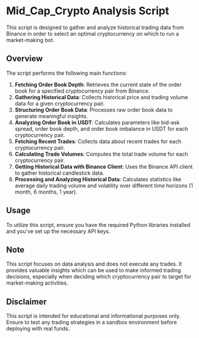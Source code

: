 # Mid_Cap_Crypto Analysis Script

This script is designed to gather and analyze historical trading data from Binance in order to select an optimal cryptocurrency on which to run a market-making bot.

## Overview

The script performs the following main functions:

1. **Fetching Order Book Depth**: Retrieves the current state of the order book for a specified cryptocurrency pair from Binance.
2. **Gathering Historical Data**: Collects historical price and trading volume data for a given cryptocurrency pair.
3. **Structuring Order Book Data**: Processes raw order book data to generate meaningful insights.
4. **Analyzing Order Book in USDT**: Calculates parameters like bid-ask spread, order book depth, and order book imbalance in USDT for each cryptocurrency pair.
5. **Fetching Recent Trades**: Collects data about recent trades for each cryptocurrency pair.
6. **Calculating Trade Volumes**: Computes the total trade volume for each cryptocurrency pair.
7. **Getting Historical Data with Binance Client**: Uses the Binance API client to gather historical candlestick data.
8. **Processing and Analyzing Historical Data**: Calculates statistics like average daily trading volume and volatility over different time horizons (1 month, 6 months, 1 year).

## Usage

To utilize this script, ensure you have the required Python libraries installed and you've set up the necessary API keys.

## Note

This script focuses on data analysis and does not execute any trades. It provides valuable insights which can be used to make informed trading decisions, especially when deciding which cryptocurrency pair to target for market-making activities.

## Disclaimer

This script is intended for educational and informational purposes only. Ensure to test any trading strategies in a sandbox environment before deploying with real funds.

